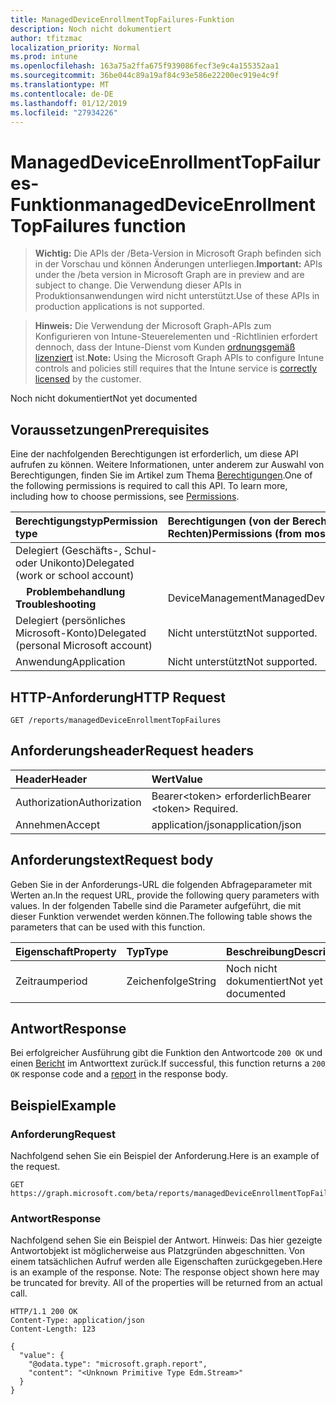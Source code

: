 ```yaml
---
title: ManagedDeviceEnrollmentTopFailures-Funktion
description: Noch nicht dokumentiert
author: tfitzmac
localization_priority: Normal
ms.prod: intune
ms.openlocfilehash: 163a75a2ffa675f939086fecf3e9c4a155352aa1
ms.sourcegitcommit: 36be044c89a19af84c93e586e22200ec919e4c9f
ms.translationtype: MT
ms.contentlocale: de-DE
ms.lasthandoff: 01/12/2019
ms.locfileid: "27934226"
---
```

# <a name="manageddeviceenrollmenttopfailures-function"></a><span data-ttu-id="6b39b-103">ManagedDeviceEnrollmentTopFailures-Funktion</span><span class="sxs-lookup"><span data-stu-id="6b39b-103">managedDeviceEnrollmentTopFailures function</span></span>

> <span data-ttu-id="6b39b-104">**Wichtig:** Die APIs der /Beta-Version in Microsoft Graph befinden sich in der Vorschau und können Änderungen unterliegen.</span><span class="sxs-lookup"><span data-stu-id="6b39b-104">**Important:** APIs under the /beta version in Microsoft Graph are in preview and are subject to change.</span></span> <span data-ttu-id="6b39b-105">Die Verwendung dieser APIs in Produktionsanwendungen wird nicht unterstützt.</span><span class="sxs-lookup"><span data-stu-id="6b39b-105">Use of these APIs in production applications is not supported.</span></span>

> <span data-ttu-id="6b39b-106">**Hinweis:** Die Verwendung der Microsoft Graph-APIs zum Konfigurieren von Intune-Steuerelementen und -Richtlinien erfordert dennoch, dass der Intune-Dienst vom Kunden [ordnungsgemäß lizenziert](https://go.microsoft.com/fwlink/?linkid=839381) ist.</span><span class="sxs-lookup"><span data-stu-id="6b39b-106">**Note:** Using the Microsoft Graph APIs to configure Intune controls and policies still requires that the Intune service is [correctly licensed](https://go.microsoft.com/fwlink/?linkid=839381) by the customer.</span></span>

<span data-ttu-id="6b39b-107">Noch nicht dokumentiert</span><span class="sxs-lookup"><span data-stu-id="6b39b-107">Not yet documented</span></span>
## <a name="prerequisites"></a><span data-ttu-id="6b39b-108">Voraussetzungen</span><span class="sxs-lookup"><span data-stu-id="6b39b-108">Prerequisites</span></span>
<span data-ttu-id="6b39b-p102">Eine der nachfolgenden Berechtigungen ist erforderlich, um diese API aufrufen zu können. Weitere Informationen, unter anderem zur Auswahl von Berechtigungen, finden Sie im Artikel zum Thema [Berechtigungen](/graph/permissions-reference).</span><span class="sxs-lookup"><span data-stu-id="6b39b-p102">One of the following permissions is required to call this API. To learn more, including how to choose permissions, see [Permissions](/graph/permissions-reference).</span></span>

|<span data-ttu-id="6b39b-111">Berechtigungstyp</span><span class="sxs-lookup"><span data-stu-id="6b39b-111">Permission type</span></span>|<span data-ttu-id="6b39b-112">Berechtigungen (von der Berechtigung mit den meisten Rechten zu der mit den wenigsten Rechten)</span><span class="sxs-lookup"><span data-stu-id="6b39b-112">Permissions (from most to least privileged)</span></span>|
|:---|:---|
|<span data-ttu-id="6b39b-113">Delegiert (Geschäfts-, Schul- oder Unikonto)</span><span class="sxs-lookup"><span data-stu-id="6b39b-113">Delegated (work or school account)</span></span>||
| <span data-ttu-id="6b39b-114">&nbsp; &nbsp; **Problembehandlung**</span><span class="sxs-lookup"><span data-stu-id="6b39b-114">&nbsp; &nbsp; **Troubleshooting**</span></span> | <span data-ttu-id="6b39b-115">DeviceManagementManagedDevices.ReadWrite.All</span><span class="sxs-lookup"><span data-stu-id="6b39b-115">DeviceManagementManagedDevices.ReadWrite.All</span></span>|
|<span data-ttu-id="6b39b-116">Delegiert (persönliches Microsoft-Konto)</span><span class="sxs-lookup"><span data-stu-id="6b39b-116">Delegated (personal Microsoft account)</span></span>|<span data-ttu-id="6b39b-117">Nicht unterstützt</span><span class="sxs-lookup"><span data-stu-id="6b39b-117">Not supported.</span></span>|
|<span data-ttu-id="6b39b-118">Anwendung</span><span class="sxs-lookup"><span data-stu-id="6b39b-118">Application</span></span>|<span data-ttu-id="6b39b-119">Nicht unterstützt</span><span class="sxs-lookup"><span data-stu-id="6b39b-119">Not supported.</span></span>|

## <a name="http-request"></a><span data-ttu-id="6b39b-120">HTTP-Anforderung</span><span class="sxs-lookup"><span data-stu-id="6b39b-120">HTTP Request</span></span>
<!-- {
  "blockType": "ignored"
}
-->
``` http
GET /reports/managedDeviceEnrollmentTopFailures
```

## <a name="request-headers"></a><span data-ttu-id="6b39b-121">Anforderungsheader</span><span class="sxs-lookup"><span data-stu-id="6b39b-121">Request headers</span></span>
|<span data-ttu-id="6b39b-122">Header</span><span class="sxs-lookup"><span data-stu-id="6b39b-122">Header</span></span>|<span data-ttu-id="6b39b-123">Wert</span><span class="sxs-lookup"><span data-stu-id="6b39b-123">Value</span></span>|
|:---|:---|
|<span data-ttu-id="6b39b-124">Authorization</span><span class="sxs-lookup"><span data-stu-id="6b39b-124">Authorization</span></span>|<span data-ttu-id="6b39b-125">Bearer&lt;token&gt; erforderlich</span><span class="sxs-lookup"><span data-stu-id="6b39b-125">Bearer &lt;token&gt; Required.</span></span>|
|<span data-ttu-id="6b39b-126">Annehmen</span><span class="sxs-lookup"><span data-stu-id="6b39b-126">Accept</span></span>|<span data-ttu-id="6b39b-127">application/json</span><span class="sxs-lookup"><span data-stu-id="6b39b-127">application/json</span></span>|

## <a name="request-body"></a><span data-ttu-id="6b39b-128">Anforderungstext</span><span class="sxs-lookup"><span data-stu-id="6b39b-128">Request body</span></span>
<span data-ttu-id="6b39b-129">Geben Sie in der Anforderungs-URL die folgenden Abfrageparameter mit Werten an.</span><span class="sxs-lookup"><span data-stu-id="6b39b-129">In the request URL, provide the following query parameters with values.</span></span>
<span data-ttu-id="6b39b-130">In der folgenden Tabelle sind die Parameter aufgeführt, die mit dieser Funktion verwendet werden können.</span><span class="sxs-lookup"><span data-stu-id="6b39b-130">The following table shows the parameters that can be used with this function.</span></span>

|<span data-ttu-id="6b39b-131">Eigenschaft</span><span class="sxs-lookup"><span data-stu-id="6b39b-131">Property</span></span>|<span data-ttu-id="6b39b-132">Typ</span><span class="sxs-lookup"><span data-stu-id="6b39b-132">Type</span></span>|<span data-ttu-id="6b39b-133">Beschreibung</span><span class="sxs-lookup"><span data-stu-id="6b39b-133">Description</span></span>|
|:---|:---|:---|
|<span data-ttu-id="6b39b-134">Zeitraum</span><span class="sxs-lookup"><span data-stu-id="6b39b-134">period</span></span>|<span data-ttu-id="6b39b-135">Zeichenfolge</span><span class="sxs-lookup"><span data-stu-id="6b39b-135">String</span></span>|<span data-ttu-id="6b39b-136">Noch nicht dokumentiert</span><span class="sxs-lookup"><span data-stu-id="6b39b-136">Not yet documented</span></span>|



## <a name="response"></a><span data-ttu-id="6b39b-137">Antwort</span><span class="sxs-lookup"><span data-stu-id="6b39b-137">Response</span></span>
<span data-ttu-id="6b39b-138">Bei erfolgreicher Ausführung gibt die Funktion den Antwortcode `200 OK` und einen [Bericht](../resources/intune-shared-report.md) im Antworttext zurück.</span><span class="sxs-lookup"><span data-stu-id="6b39b-138">If successful, this function returns a `200 OK` response code and a [report](../resources/intune-shared-report.md) in the response body.</span></span>

## <a name="example"></a><span data-ttu-id="6b39b-139">Beispiel</span><span class="sxs-lookup"><span data-stu-id="6b39b-139">Example</span></span>
### <a name="request"></a><span data-ttu-id="6b39b-140">Anforderung</span><span class="sxs-lookup"><span data-stu-id="6b39b-140">Request</span></span>
<span data-ttu-id="6b39b-141">Nachfolgend sehen Sie ein Beispiel der Anforderung.</span><span class="sxs-lookup"><span data-stu-id="6b39b-141">Here is an example of the request.</span></span>
``` http
GET https://graph.microsoft.com/beta/reports/managedDeviceEnrollmentTopFailures(period='parameterValue')
```

### <a name="response"></a><span data-ttu-id="6b39b-142">Antwort</span><span class="sxs-lookup"><span data-stu-id="6b39b-142">Response</span></span>
<span data-ttu-id="6b39b-p104">Nachfolgend sehen Sie ein Beispiel der Antwort. Hinweis: Das hier gezeigte Antwortobjekt ist möglicherweise aus Platzgründen abgeschnitten. Von einem tatsächlichen Aufruf werden alle Eigenschaften zurückgegeben.</span><span class="sxs-lookup"><span data-stu-id="6b39b-p104">Here is an example of the response. Note: The response object shown here may be truncated for brevity. All of the properties will be returned from an actual call.</span></span>
``` http
HTTP/1.1 200 OK
Content-Type: application/json
Content-Length: 123

{
  "value": {
    "@odata.type": "microsoft.graph.report",
    "content": "<Unknown Primitive Type Edm.Stream>"
  }
}
```



